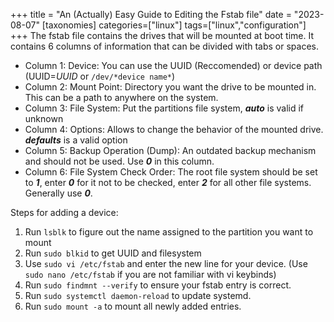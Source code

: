 +++
title = "An (Actually) Easy Guide to Editing the Fstab file"
date = "2023-08-07"
[taxonomies]
categories=["linux"]
tags=["linux","configuration"]
+++
The fstab file contains the drives that will be mounted at boot time.
It contains 6 columns of information that can be divided with tabs or spaces.
- Column 1: Device: You can use the UUID (Reccomended) or device path (UUID=*UUID* or `/dev/*device name*`)
- Column 2: Mount Point: Directory you want the drive to be mounted in. This can be a path to anywhere on the system.
- Column 3: File System: Put the partitions file system, ***auto*** is valid if unknown
- Column 4: Options: Allows to change the behavior of the mounted drive. ***defaults*** is a valid option
- Column 5: Backup Operation (Dump): An outdated backup mechanism and should not be used. Use ***0*** in this column.
- Column 6: File System Check Order: The root file system should be set to ***1***, enter ***0*** for it not to be checked, enter ***2*** for all other file systems. Generally use ***0***.

Steps for adding a device:
1. Run ```lsblk``` to figure out the name assigned to the partition you want to mount
2. Run ```sudo blkid``` to get UUID and filesystem
3. Use ```sudo vi /etc/fstab``` and enter the new line for your device. (Use `sudo nano /etc/fstab` if you are not familiar with vi keybinds)
4. Run ```sudo findmnt --verify``` to ensure your fstab entry is correct.
5. Run ```sudo systemctl daemon-reload``` to update systemd.
6. Run ```sudo mount -a``` to mount all newly added entries.
